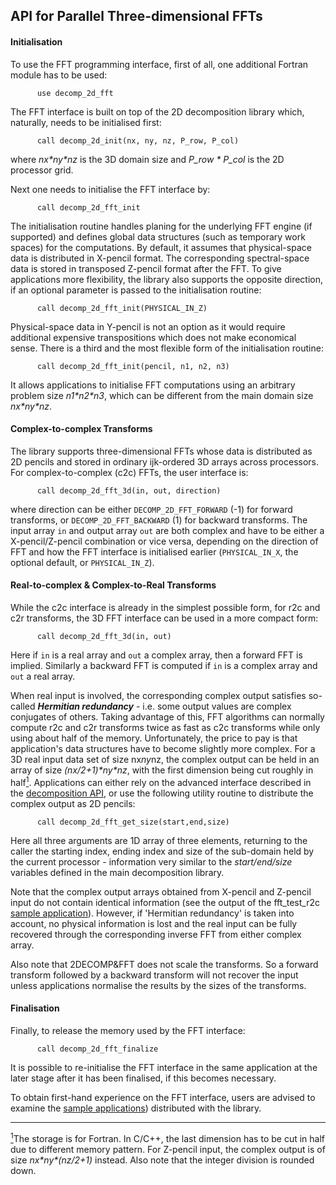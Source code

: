 ## API for Parallel Three-dimensional FFTs

#### Initialisation

To use the FFT programming interface, first of all, one additional Fortran module has to be used:
```
      use decomp_2d_fft
```

The FFT interface is built on top of the 2D decomposition library which, naturally, needs to be initialised first:
```
      call decomp_2d_init(nx, ny, nz, P_row, P_col)
```
where *nx\*ny\*nz* is the 3D domain size and *P_row \* P_col* is the 2D processor grid. 

Next one needs to initialise the FFT interface by:
```
      call decomp_2d_fft_init
```

The initialisation routine handles planing for the underlying FFT engine (if supported) and defines global data structures (such as temporary work spaces) for the computations. By default, it assumes that physical-space data is distributed in X-pencil format. The corresponding spectral-space data is stored in transposed Z-pencil format after the FFT. To give applications more flexibility, the library also supports the opposite direction, if an optional parameter is passed to the initialisation routine:
```
      call decomp_2d_fft_init(PHYSICAL_IN_Z)
```

Physical-space data in Y-pencil is not an option as it would require additional expensive transpositions which does not make economical sense. There is a third and the most flexible form of the initialisation routine:
```
      call decomp_2d_fft_init(pencil, n1, n2, n3)
```
It allows applications to initialise FFT computations using an arbitrary problem size *n1\*n2\*n3*, which can be different from the main domain size *nx\*ny\*nz*.

#### Complex-to-complex Transforms

The library supports three-dimensional FFTs whose data is distributed as 2D pencils and stored in ordinary ijk-ordered 3D arrays across processors. For complex-to-complex (c2c) FFTs, the user interface is:
```
      call decomp_2d_fft_3d(in, out, direction)
```
where direction can be either `DECOMP_2D_FFT_FORWARD` (-1) for forward transforms, or `DECOMP_2D_FFT_BACKWARD` (1) for backward transforms. The input array `in` and output array `out` are both complex and have to be either a X-pencil/Z-pencil combination or vice versa, depending on the direction of FFT and how the FFT interface is initialised earlier (`PHYSICAL_IN_X`, the optional default, or `PHYSICAL_IN_Z`).

#### Real-to-complex & Complex-to-Real Transforms

While the c2c interface is already in the simplest possible form, for r2c and c2r transforms, the 3D FFT interface can be used in a more compact form:
```
      call decomp_2d_fft_3d(in, out)
```
Here if `in` is a real array and `out` a complex array, then a forward FFT is implied. Similarly a backward FFT is computed if `in` is a complex array and `out` a real array.

When real input is involved, the corresponding complex output satisfies so-called ***Hermitian redundancy*** - i.e. some output values are complex conjugates of others. Taking advantage of this, FFT algorithms can normally compute r2c and c2r transforms twice as fast as c2c transforms while only using about half of the memory. Unfortunately, the price to pay is that application's data structures have to become slightly more complex. For a 3D real input data set of size nx*ny*nz, the complex output can be held in an array of size *(nx/2+1)\*ny\*nz*, with the first dimension being cut roughly in half<a href="#note1" id="note1ref"><sup>1</sup></a>. Applications can either rely on the advanced interface described in the [decomposition API](api_decomposition.md), or use the following utility routine to distribute the complex output as 2D pencils:
```
      call decomp_2d_fft_get_size(start,end,size)
```

Here all three arguments are 1D array of three elements, returning to the caller the starting index, ending index and size of the sub-domain held by the current processor - information very similar to the *start/end/size* variables defined in the main decomposition library.

Note that the complex output arrays obtained from X-pencil and Z-pencil input do not contain identical information (see the output of the fft_test_r2c [sample application](samples.md)). However, if 'Hermitian redundancy' is taken into account, no physical information is lost and the real input can be fully recovered through the corresponding inverse FFT from either complex array.

Also note that 2DECOMP&FFT does not scale the transforms. So a forward transform followed by a backward transform will not recover the input unless applications normalise the results by the sizes of the transforms.

#### Finalisation

Finally, to release the memory used by the FFT interface:
```
      call decomp_2d_fft_finalize
```

It is possible to re-initialise the FFT interface in the same application at the later stage after it has been finalised, if this becomes necessary.

To obtain first-hand experience on the FFT interface, users are advised to examine the [sample applications](samples.md)) distributed with the library.

<hr size="1">

<a id="note1" href="#note1ref"><sup>1</sup></a>The storage is for Fortran. In C/C++, the last dimension has to be cut in half due to different memory pattern. For Z-pencil input, the complex output is of size *nx\*ny\*(nz/2+1)* instead. Also note that the integer division is rounded down.